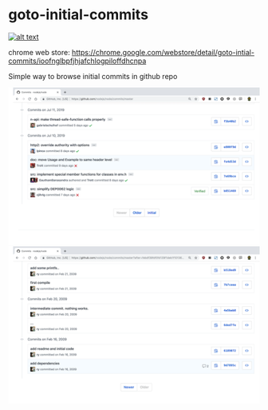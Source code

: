 # goto-initial-commits
[![alt text](http://ww3.sinaimg.cn/large/5fd37818jw1eq7bx4bc4ej20c0038mx9.jpg "webstore")](https://chrome.google.com/webstore/detail/goto-intial-commits/ioofnglbpfjhjafchlogpiloffdhcnpa)

chrome web store: https://chrome.google.com/webstore/detail/goto-intial-commits/ioofnglbpfjhjafchlogpiloffdhcnpa


Simple way to browse initial commits in github repo

![screenshot1](https://raw.githubusercontent.com/fqxufo/goto-initial-commits/master/sc1.png)
![screenshot2](https://raw.githubusercontent.com/fqxufo/goto-initial-commits/master/sc2.png)


